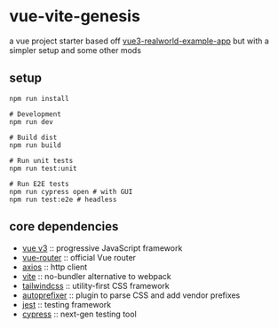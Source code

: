 # vue-vite-genesis
a vue project starter based off [vue3-realworld-example-app](https://github.com/mutoe/vue3-realworld-example-app) but with a simpler setup and some other mods

## setup

```shell script
npm run install

# Development
npm run dev

# Build dist
npm run build

# Run unit tests
npm run test:unit

# Run E2E tests
npm run cypress open # with GUI
npm run test:e2e # headless
```
## core dependencies
  - [vue v3](https://v3.vuejs.org/) :: progressive JavaScript framework
  - [vue-router](https://router.vuejs.org/) :: official Vue router
  - [axios](https://github.com/axios/axios) :: http client
  - [vite](https://github.com/vitejs/vite) :: no-bundler alternative to webpack
  - [tailwindcss](https://tailwindcss.com/) :: utility-first CSS framework 
  - [autoprefixer](https://github.com/postcss/autoprefixer#readme) :: plugin to parse CSS and add vendor prefixes
  - [jest](https://jestjs.io/) :: testing framework
  - [cypress](https://docs.cypress.io/guides/overview/why-cypress) :: next-gen testing tool
